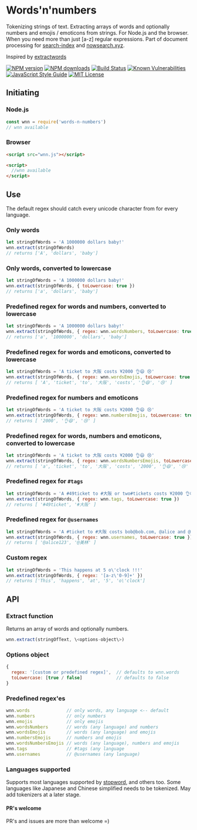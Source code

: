 # Words'n'numbers
Tokenizing strings of text. Extracting arrays of words and optionally numbers and emojis / emoticons from strings. For Node.js and the browser. When you need more than just [a-z] regular expressions. Part of document processing for [search-index](https://github.com/fergiemcdowall/search-index) and [nowsearch.xyz](https://github.com/eklem/nowsearch.xyz).

Inspired by [extractwords](https://github.com/f-a-r-a-z/extractwords)

[![NPM version][npm-version-image]][npm-url]
[![NPM downloads][npm-downloads-image]][npm-url]
[![Build Status][travis-image]][travis-url]
[![Known Vulnerabilities][snyk-image]][snyk-url]
[![JavaScript Style Guide][standardjs-image]][standardjs-url]
[![MIT License][license-image]][license-url]

## Initiating

### Node.js

```javascript
const wnn = require('words-n-numbers')
// wnn available
```

### Browser

```html
<script src="wnn.js"></script>

<script>
  //wnn available
</script>

```

## Use

The default regex should catch every unicode character from for every language. 

### Only words
```javaScript
let stringOfWords = 'A 1000000 dollars baby!'
wnn.extract(stringOfWords)
// returns ['A', 'dollars', 'baby']
```

### Only words, converted to lowercase
```javaScript
let stringOfWords = 'A 1000000 dollars baby!'
wnn.extract(stringOfWords, { toLowercase: true })
// returns ['a', 'dollars', 'baby']
```

### Predefined regex for words and numbers, converted to lowercase
```javaScript
let stringOfWords = 'A 1000000 dollars baby!'
wnn.extract(stringOfWords, { regex: wnn.wordsNumbers, toLowercase: true })
// returns ['a', '1000000', 'dollars', 'baby']
```

### Predefined regex for words and emoticons, converted to lowercase
```javaScript
let stringOfWords = 'A ticket to 大阪 costs ¥2000 👌😄 😢'
wnn.extract(stringOfWords, { regex: wnn.wordsEmojis, toLowercase: true })
// returns [ 'A', 'ticket', 'to', '大阪', 'costs', '👌😄', '😢' ]
```

### Predefined regex for numbers and emoticons
```javaScript
let stringOfWords = 'A ticket to 大阪 costs ¥2000 👌😄 😢'
wnn.extract(stringOfWords, { regex: wnn.numbersEmojis, toLowercase: true })
// returns [ '2000', '👌😄', '😢' ]
```

### Predefined regex for words, numbers and emoticons, converted to lowercase
```javaScript
let stringOfWords = 'A ticket to 大阪 costs ¥2000 👌😄 😢'
wnn.extract(stringOfWords, { regex: wnn.wordsNumbersEmojis, toLowercase: true })
// returns [ 'a', 'ticket', 'to', '大阪', 'costs', '2000', '👌😄', '😢' ]
```

### Predefined regex for `#tags`
```javaScript
let stringOfWords = 'A #49ticket to #大阪 or two#tickets costs ¥2000 👌😄😄 😢'
wnn.extract(stringOfWords, { regex: wnn.tags, toLowercase: true })
// returns [ '#49ticket', '#大阪' ]
```

### Predefined regex for `@usernames`
```javaScript
let stringOfWords = 'A #ticket to #大阪 costs bob@bob.com, @alice and @美林 ¥2000 👌😄😄 😢'
wnn.extract(stringOfWords, { regex: wnn.usernames, toLowercase: true })
// returns [ '@alice123', '@美林' ]
```

### Custom regex
```javaScript
let stringOfWords = 'This happens at 5 o\'clock !!!'
wnn.extract(stringOfWords, { regex: '[a-z\'0-9]+' })
// returns ['This', 'happens', 'at', '5', 'o\'clock']
```

## API

### Extract function

Returns an array of words and optionally numbers.
```javascript
wnn.extract(stringOfText, \<options-object\>)
```

### Options object
```javascript
{
  regex: '[custom or predefined regex]',  // defaults to wnn.words
  toLowercase: [true / false]             // defaults to false
}
```

### Predefined regex'es
```javaScript
wnn.words              // only words, any language <-- default
wnn.numbers            // only numbers
wnn.emojis             // only emojis
wnn.wordsNumbers       // words (any language) and numbers
wnn.wordsEmojis        // words (any language) and emojis
wnn.numbersEmojis      // numbers and emojis
wnn.wordsNumbersEmojis // words (any language), numbers and emojis
wnn.tags               // #tags (any language
wnn.usernames          // @usernames (any language)
```

### Languages supported
Supports most languages supported by [stopword](https://github.com/fergiemcdowall/stopword#language-code), and others too. Some languages like Japanese and Chinese simplified needs to be tokenized. May add tokenizers at a later stage.

#### PR's welcome
PR's and issues are more than welcome =)

[license-image]: http://img.shields.io/badge/license-MIT-blue.svg?style=flat
[license-url]: LICENSE
[npm-url]: https://npmjs.org/package/words-n-numbers
[npm-version-image]: http://img.shields.io/npm/v/words-n-numbers.svg?style=flat
[npm-downloads-image]: http://img.shields.io/npm/dm/words-n-numbers.svg?style=flat
[travis-url]: http://travis-ci.org/eklem/words-n-numbers
[travis-image]: http://img.shields.io/travis/eklem/words-n-numbers.svg?style=flat
[snyk-url]: https://snyk.io/test/github/eklem/words-n-numbers?targetFile=package.json
[snyk-image]: https://snyk.io/test/github/eklem/words-n-numbers/badge.svg?targetFile=package.json
[standardjs-url]: https://standardjs.com
[standardjs-image]: https://img.shields.io/badge/code_style-standard-brightgreen.svg?style=flat-square
